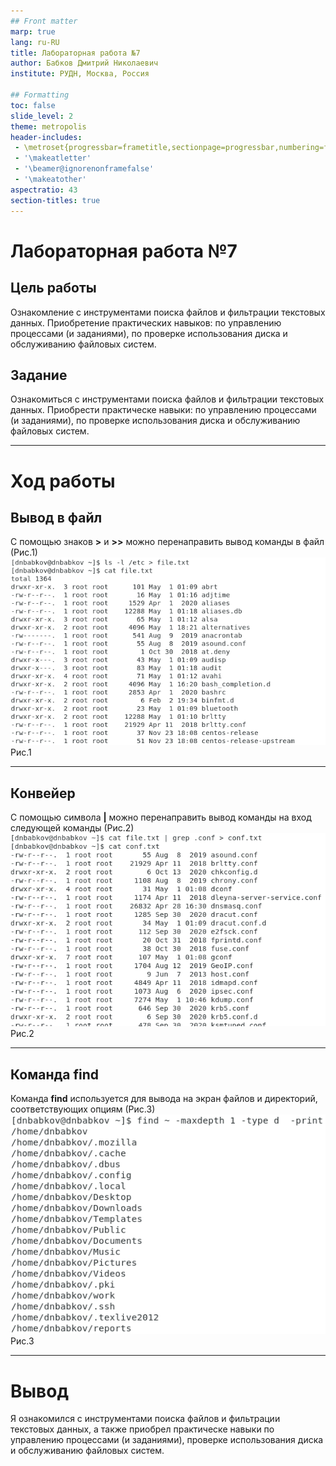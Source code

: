 ```yaml
---
## Front matter
marp: true
lang: ru-RU
title: Лабораторная работа №7
author: Бабков Дмитрий Николаевич
institute: РУДН, Москва, Россия

## Formatting
toc: false
slide_level: 2
theme: metropolis
header-includes: 
 - \metroset{progressbar=frametitle,sectionpage=progressbar,numbering=fraction}
 - '\makeatletter'
 - '\beamer@ignorenonframefalse'
 - '\makeatother'
aspectratio: 43
section-titles: true
---
```


# Лабораторная работа №7
## Цель работы
Ознакомление с инструментами поиска файлов и фильтрации текстовых данных. Приобретение практических навыков: по управлению процессами (и заданиями), по проверке использования диска и обслуживанию файловых систем.  
## Задание
Ознакомиться с инструментами поиска файлов и фильтрации текстовых данных. Приобрести практическе навыки: по управлению процессами (и заданиями), по проверке использования диска и обслуживанию файловых систем.

---

# Ход работы
## Вывод в файл
C помощью знаков **>** и **>>** можно перенаправить вывод команды в файл (Рис.1)  
![](images/writeToFileTxt.png) Рис.1

---

## Конвейер
С помощью символа **|** можно перенаправить вывод команды на вход следующей команды (Рис.2)  
![](images/conftxt.png) Рис.2

---

## Команда find  

Команда **find** используется для вывода на экран файлов и директорий, соответствующих опциям (Рис.3)  
![](images/findtyped.png) Рис.3

---

# Вывод
Я ознакомился с инструментами поиска файлов и фильтрации текстовых данных, а также приобрел практическе навыки по управлению процессами (и заданиями), проверке использования диска и обслуживанию файловых систем.